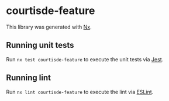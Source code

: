 # courtisde-feature

This library was generated with [Nx](https://nx.dev).

## Running unit tests

Run `nx test courtisde-feature` to execute the unit tests via [Jest](https://jestjs.io).

## Running lint

Run `nx lint courtisde-feature` to execute the lint via [ESLint](https://eslint.org/).
